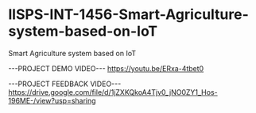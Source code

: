 # llSPS-INT-1456-Smart-Agriculture-system-based-on-IoT
Smart Agriculture system based on IoT

---PROJECT DEMO VIDEO---
https://youtu.be/ERxa-4tbet0

---PROJECT FEEDBACK VIDEO---
https://drive.google.com/file/d/1jZXKQkoA4Tjv0_jNO0ZY1_Hos-196ME-/view?usp=sharing
